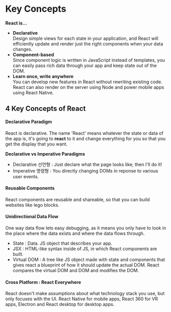 # Key Concepts

**React is...**
* **Declarative**  
  Design simple views for each state in your application, and React will efficiently update and render just the right components when your data changes.
* **Component-based**  
  Since component logic is written in JavaScript instead of templates, you can easily pass rich data through your app and keep state out of the DOM.
* **Learn once, write anywhere**  
  You can develop new features in React without rewriting existing code. React can also render on the server using Node and power mobile apps using React Native.

## 4 Key Concepts of React

#### Declarative Paradigm
React is declarative. The name 'React' means whatever the state or data of the app is, it's going to **react** to it and change everything for you so that you get the display that you want.

**Declarative vs Imperative Paradigms**
* Declarative 선언형 : Just declare what the page looks like, then I'll do it!
* Imperative 명령형 : You directly changing DOMs in reponse to various user events.

#### Reusable Components
React components are reusable and shareable, so that you can build websites like lego blocks.

#### Unidirectional Data Flow
One way data flow lets easy debugging, as it means you only have to look in the place where the data exists and where the data flows through.
* State : Data. JS object that describes your app.
* JSX : HTML-like syntax inside of JS, in which React components are built.
* Virtual DOM : A tree like JS object made with state and components that gives react a blueprint of how it should update the actual DOM. React compares the virtual DOM and DOM and modifies the DOM.

#### Cross Platform : React Everywhere
React doesn't make assumptions about what technology stack you use, but only focuses with the UI. React Native for mobile apps, React 360 for VR apps, Electron and React desktop for desktop apps.
